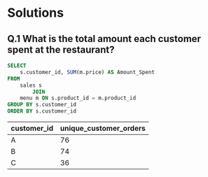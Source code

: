 # Solutions
## Q.1 What is the total amount each customer spent at the restaurant?
````sql
SELECT 
    s.customer_id, SUM(m.price) AS Amount_Spent
FROM
    sales s
        JOIN
    menu m ON s.product_id = m.product_id
GROUP BY s.customer_id
ORDER BY s.customer_id
  ````
  
| customer_id | unique_customer_orders |
| ----------- | ---------------------- |
| A           | 76                     |
| B           | 74                     |
| C           | 36                     |


